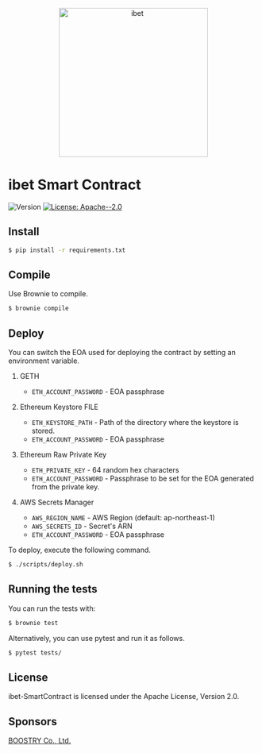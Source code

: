 <p align='center'>
  <img alt="ibet" src="https://user-images.githubusercontent.com/963333/71672471-6383c080-2db9-11ea-85b6-8815519652ec.png" width="300"/>
</p>

# ibet Smart Contract

<p>
  <img alt="Version" src="https://img.shields.io/badge/version-21.3-blue.svg?cacheSeconds=2592000" />
  <a href="#" target="_blank">
    <img alt="License: Apache--2.0" src="https://img.shields.io/badge/License-Apache--2.0-yellow.svg" />
  </a>
</p>


## Install
```bash
$ pip install -r requirements.txt
```

## Compile
Use Brownie to compile.

```bash
$ brownie compile
```

## Deploy

You can switch the EOA used for deploying the contract by setting an environment variable.

1. GETH
    * `ETH_ACCOUNT_PASSWORD` - EOA passphrase

2. Ethereum Keystore FILE
    * `ETH_KEYSTORE_PATH` - Path of the directory where the keystore is stored.
    * `ETH_ACCOUNT_PASSWORD` - EOA passphrase

3. Ethereum Raw Private Key
    * `ETH_PRIVATE_KEY` - 64 random hex characters
    * `ETH_ACCOUNT_PASSWORD` - Passphrase to be set for the EOA generated from the private key.

4. AWS Secrets Manager
    * `AWS_REGION_NAME` - AWS Region (default: ap-northeast-1)
    * `AWS_SECRETS_ID` - Secret's ARN
    * `ETH_ACCOUNT_PASSWORD` - EOA passphrase

To deploy, execute the following command.

```bash
$ ./scripts/deploy.sh
```

## Running the tests

You can run the tests with:
```bash
$ brownie test
```

Alternatively, you can use pytest and run it as follows.
```bash
$ pytest tests/
```

## License

ibet-SmartContract is licensed under the Apache License, Version 2.0.

## Sponsors

[BOOSTRY Co., Ltd.](https://boostry.co.jp/)
